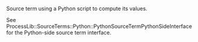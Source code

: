 Source term using a Python script to compute its values.

See ProcessLib::SourceTerms::Python::PythonSourceTermPythonSideInterface for
the Python-side source term interface.
